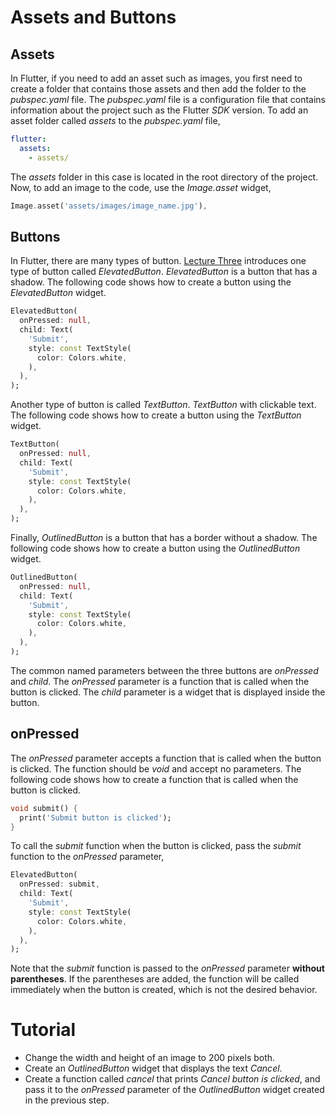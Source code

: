 # Assets and Buttons
## Assets
In Flutter, if you need to add an asset such as images, you first need to create a folder that contains those assets and then add the folder to the *pubspec.yaml* file. The *pubspec.yaml* file is a configuration file that contains information about the project such as the Flutter *SDK* version. To add an asset folder called *assets* to the *pubspec.yaml* file,
```yaml
flutter:
  assets:
    - assets/
```
The *assets* folder in this case is located in the root directory of the project. Now, to add an image to the code, use the *Image.asset* widget,
```dart
Image.asset('assets/images/image_name.jpg'),
```

## Buttons
In Flutter, there are many types of button. [Lecture Three](https://github.com/altherwy/IS4904/blob/main/Lecture%20Three/Lecture%20Three.md) introduces one type of button called *ElevatedButton*. *ElevatedButton* is a button that has a shadow. The following code shows how to create a button using the *ElevatedButton* widget.
```dart
ElevatedButton(
  onPressed: null,
  child: Text(
    'Submit',
    style: const TextStyle(
      color: Colors.white,
    ),
  ),
);
```
Another type of button is called *TextButton*. *TextButton* with clickable text. The following code shows how to create a button using the *TextButton* widget.
```dart
TextButton(
  onPressed: null,
  child: Text(
    'Submit',
    style: const TextStyle(
      color: Colors.white,
    ),
  ),
);
```
Finally, *OutlinedButton* is a button that has a border without a shadow. The following code shows how to create a button using the *OutlinedButton* widget.
```dart
OutlinedButton(
  onPressed: null,
  child: Text(
    'Submit',
    style: const TextStyle(
      color: Colors.white,
    ),
  ),
);
```
The common named parameters between the three buttons are *onPressed* and *child*. The *onPressed* parameter is a function that is called when the button is clicked. The *child* parameter is a widget that is displayed inside the button. 

## onPressed
The *onPressed* parameter accepts a function that is called when the button is clicked. The function should be *void* and accept no parameters. The following code shows how to create a function that is called when the button is clicked.
```dart
void submit() {
  print('Submit button is clicked');
}
```
To call the *submit* function when the button is clicked, pass the *submit* function to the *onPressed* parameter,
```dart
ElevatedButton(
  onPressed: submit,
  child: Text(
    'Submit',
    style: const TextStyle(
      color: Colors.white,
    ),
  ),
);
```
Note that the *submit* function is passed to the *onPressed* parameter **without parentheses**. If the parentheses are added, the function will be called immediately when the button is created, which is not the desired behavior.

# Tutorial
- Change the width and height of an image to 200 pixels both.
- Create an *OutlinedButton* widget that displays the text *Cancel*.
- Create a function called *cancel* that prints *Cancel button is clicked*, and pass it to the *onPressed* parameter of the *OutlinedButton* widget created in the previous step.

